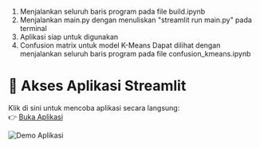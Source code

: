 1. Menjalankan seluruh baris program pada file build.ipynb
2. Menjalankan main.py dengan menuliskan "streamlit run main.py" pada terminal
3. Aplikasi siap untuk digunakan
4. Confusion matrix untuk model K-Means Dapat dilihat dengan menjalankan seluruh baris program pada file confusion_kmeans.ipynb


# 🚀 Akses Aplikasi Streamlit
Klik di sini untuk mencoba aplikasi secara langsung:  
👉 [Buka Aplikasi](https://skripsicode.streamlit.app/)

![Demo Aplikasi](demo_app/viewgif.gif)